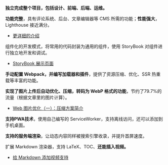 **独立完成整个项目，包括设计、前端、后端、运维。**

**功能完整**，具有评论系统、后台、文章编辑器等 CMS 所需的功能；**性能强大**，Lighthouse 接近满分。
  - [更详细的介绍](https://blog.kaciras.com/article/20/kaciras-blog-v1-release-note)

组件化的开发模式，将常用的代码封装为通用的组件，使用 StoryBook 对组件进行独立地开发和调试。
  - [StoryBook 展示页面](https://kaciras-blog.github.io/uikit)

**手动配置 Webpack，并编写加载器和插件**，提供了资源压缩、优化、SSR 热重载等丰富的功能。

**实现了图片上传后自动优化、压缩，转码为 WebP 格式的功能**，节约了79.7%的流量（根据文章里的图片计算）。
  - [Web 图片优化（一）：压缩方案简介](https://blog.kaciras.com/article/19/Introduction-to-Web-Image-Formats)

**支持PWA技术**，使用自己编写的 ServiceWorker，支持离线访问，还可以添加到手机桌面。

**支持的服务端渲染**，让动态内容同样被搜索引擎收录，并提升首屏速度。

扩展 Markdown 渲染器，支持 LaTeX、TOC、**还能插入视频。**
  - [给 Markdown 添加视频支持](https://blog.kaciras.com/article/18/add-video-support-to-markdown)
